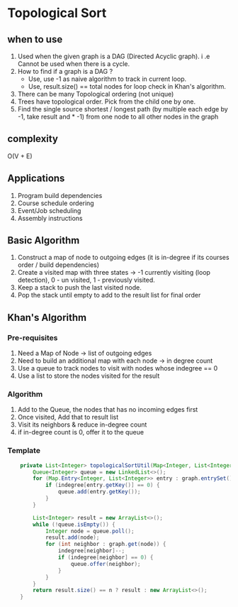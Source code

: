 # Topological Sort

## when to use

1. Used when the given graph is a DAG (Directed Acyclic graph). i .e Cannot be used when there is a cycle.
2. How to find if a graph is a DAG ? 
   - Use, use -1 as naive algorithm to track in current loop.
   - Use, result.size() == total nodes for loop check in Khan's algorithm.
3. There can be many Topological ordering (not unique)
4. Trees have topological order. Pick from the child one by one.
5. Find the single source shortest / longest path (by multiple each edge by -1, take result and * -1) from one node to all other nodes in the graph

## complexity

O(V + E)

## Applications
1. Program build dependencies
2. Course schedule ordering
3. Event/Job scheduling
4. Assembly instructions

## Basic Algorithm

1. Construct a map of node to outgoing edges (it is in-degree if its courses order / build dependencies)
2. Create a visited map with three states -> -1 currently visiting (loop detection), 0 - un visited, 1 - previously visited.
3. Keep a stack to push the last visited node.
4. Pop the stack until empty to add to the result list for final order

## Khan's Algorithm

### Pre-requisites
1. Need a Map of Node -> list of outgoing edges
2. Need to build an additional map with each node -> in degree count
3. Use a queue to track nodes to visit with nodes whose indegree == 0
4. Use a list to store the nodes visited for the result

### Algorithm
1. Add to the Queue, the nodes that has no incoming edges first
2. Once visited, Add that to result list
3. Visit its neighbors & reduce in-degree count
4. if in-degree count is 0, offer it to the queue

### Template
```java
    private List<Integer> topologicalSortUtil(Map<Integer, List<Integer>> graph, int[] indegree, int n) {
        Queue<Integer> queue = new LinkedList<>();
        for (Map.Entry<Integer, List<Integer>> entry : graph.entrySet()) {
            if (indegree[entry.getKey()] == 0) {
                queue.add(entry.getKey());
            }
        }

        List<Integer> result = new ArrayList<>();
        while (!queue.isEmpty()) {
            Integer node = queue.poll();
            result.add(node);
            for (int neighbor : graph.get(node)) {
                indegree[neighbor]--;
                if (indegree[neighbor] == 0) {
                    queue.offer(neighbor);
                }
            }
        }
        return result.size() == n ? result : new ArrayList<>();
    }
```